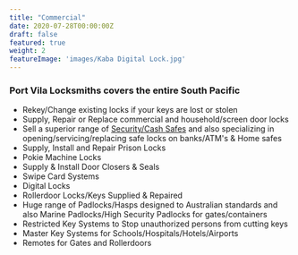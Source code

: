 ```yaml
---
title: "Commercial"
date: 2020-07-28T00:00:00Z
draft: false
featured: true
weight: 2
featureImage: 'images/Kaba Digital Lock.jpg'
---
```


### Port Vila Locksmiths covers the entire South Pacific

- Rekey/Change existing locks if your keys are lost or stolen
- Supply, Repair or Replace commercial and household/screen door locks
- Sell a superior range of [Security/Cash Safes](https://www.dominatorsafes.com.au/commercial-safes/) and also specializing in opening/servicing/replacing safe locks on banks/ATM's & Home safes
- Supply, Install and Repair Prison Locks
- Pokie Machine Locks
- Supply & Install Door Closers & Seals
- Swipe Card Systems
- Digital Locks
- Rollerdoor Locks/Keys Supplied & Repaired
- Huge range of Padlocks/Hasps designed to Australian standards and also Marine Padlocks/High Security Padlocks for gates/containers
- Restricted Key Systems to Stop unauthorized persons from cutting keys
- Master Key Systems for Schools/Hospitals/Hotels/Airports
- Remotes for Gates and Rollerdoors
